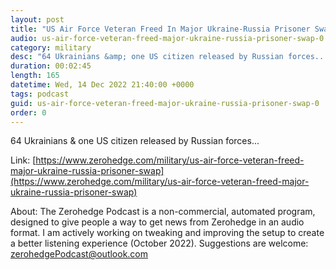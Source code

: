 ```yaml
---
layout: post
title: "US Air Force Veteran Freed In Major Ukraine-Russia Prisoner Swap"
audio: us-air-force-veteran-freed-major-ukraine-russia-prisoner-swap-0
category: military
desc: "64 Ukrainians &amp; one US citizen released by Russian forces..."
duration: 00:02:45
length: 165
datetime: Wed, 14 Dec 2022 21:40:00 +0000
tags: podcast
guid: us-air-force-veteran-freed-major-ukraine-russia-prisoner-swap-0
order: 0
---
```

64 Ukrainians &amp; one US citizen released by Russian forces...

Link: [https://www.zerohedge.com/military/us-air-force-veteran-freed-major-ukraine-russia-prisoner-swap](https://www.zerohedge.com/military/us-air-force-veteran-freed-major-ukraine-russia-prisoner-swap)

About: The Zerohedge Podcast is a non-commercial, automated program, designed to give people a way to get news from Zerohedge in an audio format.  I am actively working on tweaking and improving the setup to create a better listening experience (October 2022).  Suggestions are welcome: [zerohedgePodcast@outlook.com](mailto:zerohedgePodcast@outlook.com)